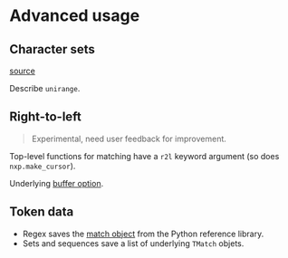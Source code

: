 
# Advanced usage

## Character sets

[source](https://github.com/jhadida/nxp/blob/master/src/nxp/io/charset.py)

Describe `unirange`.

## Right-to-left 

> Experimental, need user feedback for improvement.

Top-level functions for matching have a `r2l` keyword argument (so does `nxp.make_cursor`).

Underlying [buffer option](http://localhost:3000/#/ref/read?id=right-to-left-text).

## Token data

- Regex saves the [match object](https://docs.python.org/3/library/re.html#match-objects) from the Python reference library.
- Sets and sequences save a list of underlying `TMatch` objets.
